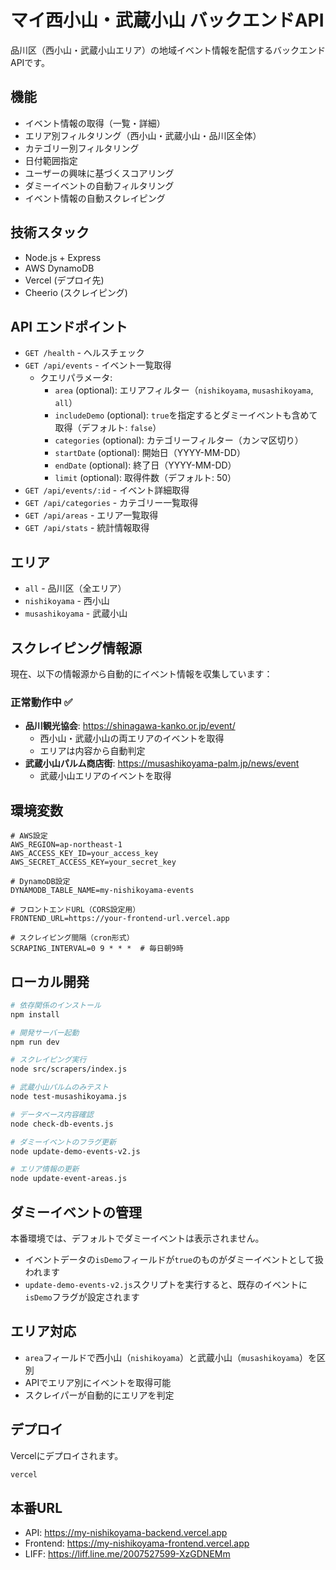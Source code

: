 # マイ西小山・武蔵小山 バックエンドAPI

品川区（西小山・武蔵小山エリア）の地域イベント情報を配信するバックエンドAPIです。

## 機能

- イベント情報の取得（一覧・詳細）
- エリア別フィルタリング（西小山・武蔵小山・品川区全体）
- カテゴリー別フィルタリング
- 日付範囲指定
- ユーザーの興味に基づくスコアリング
- ダミーイベントの自動フィルタリング
- イベント情報の自動スクレイピング

## 技術スタック

- Node.js + Express
- AWS DynamoDB
- Vercel (デプロイ先)
- Cheerio (スクレイピング)

## API エンドポイント

- `GET /health` - ヘルスチェック
- `GET /api/events` - イベント一覧取得
  - クエリパラメータ:
    - `area` (optional): エリアフィルター（`nishikoyama`, `musashikoyama`, `all`）
    - `includeDemo` (optional): `true`を指定するとダミーイベントも含めて取得（デフォルト: `false`）
    - `categories` (optional): カテゴリーフィルター（カンマ区切り）
    - `startDate` (optional): 開始日（YYYY-MM-DD）
    - `endDate` (optional): 終了日（YYYY-MM-DD）
    - `limit` (optional): 取得件数（デフォルト: 50）
- `GET /api/events/:id` - イベント詳細取得
- `GET /api/categories` - カテゴリー一覧取得
- `GET /api/areas` - エリア一覧取得
- `GET /api/stats` - 統計情報取得

## エリア

- `all` - 品川区（全エリア）
- `nishikoyama` - 西小山
- `musashikoyama` - 武蔵小山

## スクレイピング情報源

現在、以下の情報源から自動的にイベント情報を収集しています：

### 正常動作中 ✅
- **品川観光協会**: https://shinagawa-kanko.or.jp/event/
  - 西小山・武蔵小山の両エリアのイベントを取得
  - エリアは内容から自動判定
- **武蔵小山パルム商店街**: https://musashikoyama-palm.jp/news/event
  - 武蔵小山エリアのイベントを取得

## 環境変数

```
# AWS設定
AWS_REGION=ap-northeast-1
AWS_ACCESS_KEY_ID=your_access_key
AWS_SECRET_ACCESS_KEY=your_secret_key

# DynamoDB設定
DYNAMODB_TABLE_NAME=my-nishikoyama-events

# フロントエンドURL（CORS設定用）
FRONTEND_URL=https://your-frontend-url.vercel.app

# スクレイピング間隔（cron形式）
SCRAPING_INTERVAL=0 9 * * *  # 毎日朝9時
```

## ローカル開発

```bash
# 依存関係のインストール
npm install

# 開発サーバー起動
npm run dev

# スクレイピング実行
node src/scrapers/index.js

# 武蔵小山パルムのみテスト
node test-musashikoyama.js

# データベース内容確認
node check-db-events.js

# ダミーイベントのフラグ更新
node update-demo-events-v2.js

# エリア情報の更新
node update-event-areas.js
```

## ダミーイベントの管理

本番環境では、デフォルトでダミーイベントは表示されません。

- イベントデータの`isDemo`フィールドが`true`のものがダミーイベントとして扱われます
- `update-demo-events-v2.js`スクリプトを実行すると、既存のイベントに`isDemo`フラグが設定されます

## エリア対応

- `area`フィールドで西小山（`nishikoyama`）と武蔵小山（`musashikoyama`）を区別
- APIでエリア別にイベントを取得可能
- スクレイパーが自動的にエリアを判定

## デプロイ

Vercelにデプロイされます。

```bash
vercel
```

## 本番URL

- API: https://my-nishikoyama-backend.vercel.app
- Frontend: https://my-nishikoyama-frontend.vercel.app
- LIFF: https://liff.line.me/2007527599-XzGDNEMm
